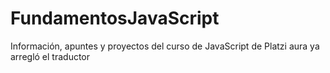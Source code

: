 # FundamentosJavaScript
Información, apuntes y proyectos del curso de JavaScript de Platzi
aura ya arregló el traductor
